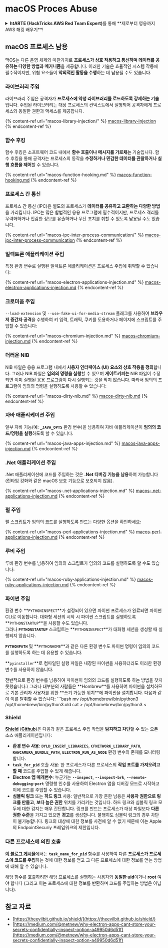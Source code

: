 # macOS Proces Abuse

<details>

<summary><strong>htARTE (HackTricks AWS Red Team Expert)</strong>를 통해 **제로부터 영웅까지 AWS 해킹 배우기**!</summary>

HackTricks를 지원하는 다른 방법:

* **회사를 HackTricks에서 광고**하거나 **PDF로 HackTricks 다운로드**하려면 [**구독 요금제**](https://github.com/sponsors/carlospolop)를 확인하세요!
* [**공식 PEASS & HackTricks 스왜그**](https://peass.creator-spring.com)를 얻으세요
* [**The PEASS Family**](https://opensea.io/collection/the-peass-family)를 발견하세요, 당사의 독점 [**NFTs**](https://opensea.io/collection/the-peass-family) 컬렉션
* **💬** [**디스코드 그룹**](https://discord.gg/hRep4RUj7f) 또는 [텔레그램 그룹](https://t.me/peass)에 **가입**하거나 **트위터** 🐦 [**@carlospolopm**](https://twitter.com/hacktricks\_live)**를 팔로우**하세요.
* **HackTricks** 및 **HackTricks Cloud** github 저장소에 PR을 제출하여 **해킹 트릭을 공유**하세요.

</details>

## macOS 프로세스 남용

맥OS는 다른 운영 체제와 마찬가지로 **프로세스가 상호 작용하고 통신하며 데이터를 공유하는 다양한 방법과 메커니즘**을 제공합니다. 이러한 기술은 효율적인 시스템 작동에 필수적이지만, 위협 요소들이 **악의적인 활동을 수행**하는 데 남용될 수도 있습니다.

### 라이브러리 주입

라이브러리 주입은 공격자가 **프로세스에 악성 라이브러리를 로드하도록 강제하는 기술**입니다. 주입된 라이브러리는 대상 프로세스의 컨텍스트에서 실행되어 공격자에게 프로세스와 동일한 권한과 액세스를 제공합니다.

{% content-ref url="macos-library-injection/" %}
[macos-library-injection](macos-library-injection/)
{% endcontent-ref %}

### 함수 후킹

함수 후킹은 소프트웨어 코드 내에서 **함수 호출이나 메시지를 가로채는** 기술입니다. 함수 후킹을 통해 공격자는 프로세스의 동작을 **수정하거나 민감한 데이터를 관찰하거나 실행 흐름을 제어**할 수 있습니다.

{% content-ref url="macos-function-hooking.md" %}
[macos-function-hooking.md](macos-function-hooking.md)
{% endcontent-ref %}

### 프로세스 간 통신

프로세스 간 통신 (IPC)은 별도의 프로세스가 **데이터를 공유하고 교환하는 다양한 방법**을 가리킵니다. IPC는 많은 합법적인 응용 프로그램에 필수적이지만, 프로세스 격리를 무력화하거나 민감한 정보를 유출하거나 무단 조치를 취할 수 있도록 남용될 수도 있습니다.

{% content-ref url="macos-ipc-inter-process-communication/" %}
[macos-ipc-inter-process-communication](macos-ipc-inter-process-communication/)
{% endcontent-ref %}

### 일렉트론 애플리케이션 주입

특정 환경 변수로 실행된 일렉트론 애플리케이션은 프로세스 주입에 취약할 수 있습니다:

{% content-ref url="macos-electron-applications-injection.md" %}
[macos-electron-applications-injection.md](macos-electron-applications-injection.md)
{% endcontent-ref %}

### 크로미움 주입

`--load-extension` 및 `--use-fake-ui-for-media-stream` 플래그를 사용하여 **브라우저 중간자 공격**을 수행하여 키 입력, 트래픽, 쿠키를 도용하거나 페이지에 스크립트를 주입할 수 있습니다:

{% content-ref url="macos-chromium-injection.md" %}
[macos-chromium-injection.md](macos-chromium-injection.md)
{% endcontent-ref %}

### 더러운 NIB

NIB 파일은 응용 프로그램 내에서 **사용자 인터페이스 (UI) 요소와 상호 작용을 정의**합니다. 그러나 NIB 파일은 **임의의 명령을 실행**할 수 있으며 **게이트키퍼는** NIB 파일이 수정되면 이미 실행된 응용 프로그램이 다시 실행되는 것을 막지 않습니다. 따라서 임의의 프로그램이 임의의 명령을 실행하도록 사용할 수 있습니다:

{% content-ref url="macos-dirty-nib.md" %}
[macos-dirty-nib.md](macos-dirty-nib.md)
{% endcontent-ref %}

### 자바 애플리케이션 주입

일부 자바 기능(예: **`_JAVA_OPTS`** 환경 변수)을 남용하여 자바 애플리케이션이 **임의의 코드/명령을 실행**하도록 할 수 있습니다.

{% content-ref url="macos-java-apps-injection.md" %}
[macos-java-apps-injection.md](macos-java-apps-injection.md)
{% endcontent-ref %}

### .Net 애플리케이션 주입

.Net 애플리케이션에 코드를 주입하는 것은 **.Net 디버깅 기능을 남용**하여 가능합니다(런타임 강화와 같은 macOS 보호 기능으로 보호되지 않음).

{% content-ref url="macos-.net-applications-injection.md" %}
[macos-.net-applications-injection.md](macos-.net-applications-injection.md)
{% endcontent-ref %}

### 펄 주입

펄 스크립트가 임의의 코드를 실행하도록 만드는 다양한 옵션을 확인하세요:

{% content-ref url="macos-perl-applications-injection.md" %}
[macos-perl-applications-injection.md](macos-perl-applications-injection.md)
{% endcontent-ref %}

### 루비 주입

루비 환경 변수를 남용하여 임의의 스크립트가 임의의 코드를 실행하도록 할 수도 있습니다:

{% content-ref url="macos-ruby-applications-injection.md" %}
[macos-ruby-applications-injection.md](macos-ruby-applications-injection.md)
{% endcontent-ref %}

### 파이썬 주입

환경 변수 \*\*`PYTHONINSPECT`\*\*가 설정되어 있으면 파이썬 프로세스가 완료되면 파이썬 CLI로 이동합니다. 대화형 세션의 시작 시 파이썬 스크립트를 실행하도록 \*\*`PYTHONSTARTUP`\*\*을 사용할 수도 있습니다.\
그러나 **`PYTHONSTARTUP`** 스크립트는 \*\*`PYTHONINSPECT`\*\*가 대화형 세션을 생성할 때 실행되지 않습니다.

**`PYTHONPATH`** 및 \*\*`PYTHONHOME`\*\*과 같은 다른 환경 변수도 파이썬 명령이 임의의 코드를 실행하도록 하는 데 유용할 수 있습니다.

\*\*`pyinstaller`\*\*로 컴파일된 실행 파일은 내장된 파이썬을 사용하더라도 이러한 환경 변수를 사용하지 않습니다.

전반적으로 환경 변수를 남용하여 파이썬이 임의의 코드를 실행하도록 하는 방법을 찾지 못했습니다.\ 그러나 대부분의 사람들은 \*\*Hombrew\*\*를 사용하여 파이썬을 설치하므로 기본 관리자 사용자를 위한 \*\*쓰기 가능한 위치\*\*에 파이썬을 설치합니다. 다음과 같이 이를 탈취할 수 있습니다: \`\`\`bash mv /opt/homebrew/bin/python3 /opt/homebrew/bin/python3.old cat > /opt/homebrew/bin/python3 <

### Shield

[**Shield**](https://theevilbit.github.io/shield/) ([**Github**](https://github.com/theevilbit/Shield))은 다음과 같은 프로세스 주입 작업을 **탐지하고 차단**할 수 있는 오픈 소스 애플리케이션입니다:

* **환경 변수 사용**: **`DYLD_INSERT_LIBRARIES`**, **`CFNETWORK_LIBRARY_PATH`**, **`RAWCAMERA_BUNDLE_PATH`**, **`ELECTRON_RUN_AS_NODE`** 환경 변수의 존재를 모니터링합니다.
* **`task_for_pid`** 호출 사용: 한 프로세스가 다른 프로세스의 **작업 포트를 가져오려고 할 때** 코드를 주입할 수 있게 해줍니다.
* **Electron 앱 매개변수**: 누군가는 **`--inspect`**, **`--inspect-brk`**, **`--remote-debugging-port`** 명령행 인수를 사용하여 Electron 앱을 디버깅 모드로 시작하고 이에 코드를 주입할 수 있습니다.
* **심볼릭 링크** 또는 **하드 링크** 사용: 일반적으로 가장 흔한 남용은 **사용자 권한으로 링크를 만들고**, **보다 높은 권한** 위치를 가리키는 것입니다. 하드 링크와 심볼릭 링크 모두에 대한 감지는 매우 간단합니다. 링크를 만드는 프로세스가 대상 파일보다 **다른 권한 수준**을 가지고 있으면 **경고**를 생성합니다. 불행히도 심볼릭 링크의 경우 차단이 불가능합니다. 링크의 대상에 대한 정보를 사전에 알 수 없기 때문에 이는 Apple의 EndpointSecuriy 프레임워크의 제한입니다.

### 다른 프로세스에 의한 호출

[**이 블로그 게시물**](https://knight.sc/reverse%20engineering/2019/04/15/detecting-task-modifications.html)에서는 **`task_name_for_pid`** 함수를 사용하여 다른 **프로세스가 프로세스에 코드를 주입**하는 것에 대한 정보를 얻고 그 다른 프로세스에 대한 정보를 얻는 방법에 대해 알 수 있습니다.

해당 함수를 호출하려면 해당 프로세스를 실행하는 사용자와 **동일한 uid**이거나 **root** 여야 합니다 (그리고 이는 프로세스에 대한 정보를 반환하며 코드를 주입하는 방법은 아닙니다).

## 참고 자료

* [https://theevilbit.github.io/shield/](https://theevilbit.github.io/shield/)
* [https://medium.com/@metnew/why-electron-apps-cant-store-your-secrets-confidentially-inspect-option-a49950d6d51f](https://medium.com/@metnew/why-electron-apps-cant-store-your-secrets-confidentially-inspect-option-a49950d6d51f)
